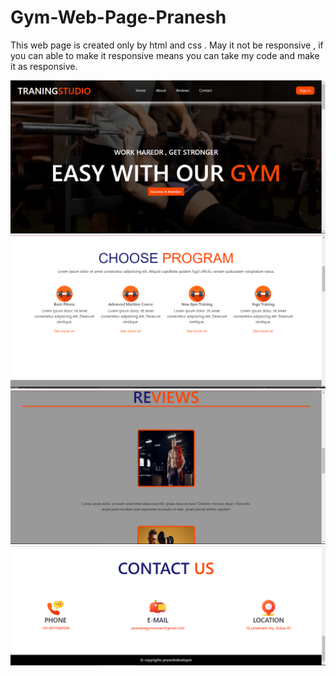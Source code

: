 # Gym-Web-Page-Pranesh
This web page is created only by html and css . May it not be responsive , if you can able to make it responsive means you can take  my code and make it as responsive.

![HOME](https://github.com/PRANESH-DEVELOPER/Gym-Web-Page-Pranesh/blob/main/Screenshot%202021-12-11%20111522.png)
![ABOUT](https://github.com/PRANESH-DEVELOPER/Gym-Web-Page-Pranesh/blob/main/Screenshot%202021-12-11%20111552.png)
![REVIEW](https://github.com/PRANESH-DEVELOPER/Gym-Web-Page-Pranesh/blob/main/Screenshot%202021-12-11%20111621.png)
![CONTACT](https://github.com/PRANESH-DEVELOPER/Gym-Web-Page-Pranesh/blob/main/Screenshot%202021-12-11%20111653.png)
